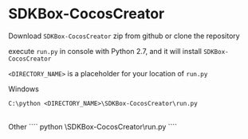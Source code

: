 # SDKBox-CocosCreator

Download `SDKBox-CocosCreator` zip from github or clone the repository<br />

execute `run.py` in console with Python 2.7, and it will install `SDKBox-CocosCreator`<br />

`<DIRECTORY_NAME>` is a placeholder for your location of `run.py`<br />

Windows<br />
```
C:\python <DIRECTORY_NAME>\SDKBox-CocosCreator\run.py
```
<br />
Other
````
python <DIRECTORY_NAME>\SDKBox-CocosCreator\run.py
````
<br />
